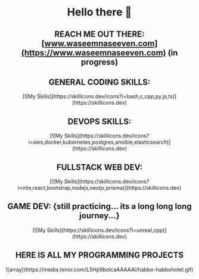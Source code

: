 <div align="center">

# Hello there 👋

## REACH ME OUT THERE: [www.waseemnaseeven.com](https://www.waseemnaseeven.com) (in progress)

## GENERAL CODING SKILLS:

<div align="center">
  [![My Skills](https://skillicons.dev/icons?i=bash,c,cpp,py,js,ts)](https://skillicons.dev)
</div>

## DEVOPS SKILLS:

<div align="center">
  [![My Skills](https://skillicons.dev/icons?i=aws,docker,kubernetes,postgres,ansible,elasticsearch)](https://skillicons.dev)
</div>

## FULLSTACK WEB DEV:

<div align="center">
  [![My Skills](https://skillicons.dev/icons?i=vite,react,bootstrap,nodejs,nestjs,prisma)](https://skillicons.dev)
</div>

## GAME DEV: {still practicing... its a long long long journey...}

<div align="center">
  [![My Skills](https://skillicons.dev/icons?i=unreal,cpp)](https://skillicons.dev) 
</div>

## HERE IS ALL MY PROGRAMMING PROJECTS 

<div align="center">
  ![array](https://media.tenor.com/L5Hp9bolcaAAAAAi/habbo-habbohotel.gif)
</div>

</div>
